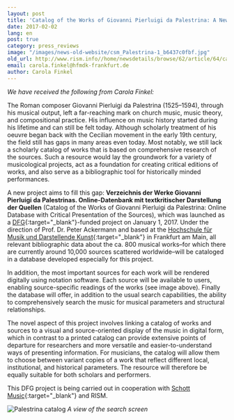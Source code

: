 ```yaml
---
layout: post
title: 'Catalog of the Works of Giovanni Pierluigi da Palestrina: A New Project'
date: 2017-02-02
lang: en
post: true
category: press_reviews
image: "/images/news-old-website/csm_Palestrina-1_b6437c0fbf.jpg"
old_url: http://www.rism.info//home/newsdetails/browse/62/article/64/catalog-of-the-works-of-giovanni-pierluigi-da-palestrina-a-new-project.html
email: carola.finkel@hfmdk-frankfurt.de
author: Carola Finkel
---
```



_We have received the following from Carola Finkel:_

The Roman composer Giovanni Pierluigi da Palestrina (1525–1594), through his musical output, left a far-reaching mark on church music, music theory, and compositional practice. His influence on music history started during his lifetime and can still be felt today. Although scholarly treatment of his oeuvre began back with the Cecilian movement in the early 19th century, the field still has gaps in many areas even today. Most notably, we still lack a scholarly catalog of works that is based on comprehensive research of the sources. Such a resource would lay the groundwork for a variety of musicological projects, act as a foundation for creating critical editions of works, and also serve as a bibliographic tool for historically minded performances.

A new project aims to fill this gap: **Verzeichnis der Werke Giovanni Pierluigi da Palestrinas. Online-Datenbank mit textkritischer Darstellung der Quellen** (Catalog of the Works of Giovanni Pierluigi da Palestrina: Online Database with Critical Presentation of the Sources), which was launched as a [DFG](http://www.dfg.de/){:target="_blank"}-funded project on January 1, 2017. Under the direction of Prof. Dr. Peter Ackermann and based at the [Hochschule für Musik und Darstellende Kunst](http://www.hfmdk-frankfurt.info/index.php?id=467){:target="_blank"} in Frankfurt am Main, all relevant bibliographic data about the ca. 800 musical works–for which there are currently around 10,000 sources scattered worldwide–will be cataloged in a database developed especially for this project.

In addition, the most important sources for each work will be rendered digitally using notation software. Each source will be available to users, enabling source-specific readings of the works (see image above). Finally the database will offer, in addition to the usual search capabilities, the ability to comprehensively search the music for musical parameters and structural relationships.

The novel aspect of this project involves linking a catalog of works and sources to a visual and source-oriented display of the music in digital form, which in contrast to a printed catalog can provide extensive points of departure for researchers and more versatile and easier-to-understand ways of presenting information. For musicians, the catalog will allow them to choose between variant copies of a work that reflect different local, institutional, and historical parameters. The resource will therefore be equally suitable for both scholars and performers.

This DFG project is being carried out in cooperation with [Schott Music](https://de.schott-music.com/){:target="_blank"} and RISM.



![Palestrina catalog](http://rism.info/resources-old-website/news/Palestrina-2.jpg)
_A view of the search screen_





<script type="text/javascript">var switchTo5x=true;</script><script type="text/javascript" src="http://w.sharethis.com/button/buttons.js"></script><script type="text/javascript">stLight.options({publisher: "9b601438-1ce1-49d8-bfd7-9cff5df54c17", doNotHash: false, doNotCopy: false, hashAddressBar: false});</script>